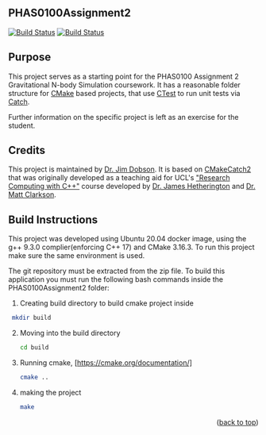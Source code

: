 PHAS0100Assignment2
------------------

[![Build Status](https://travis-ci.com/[USERNAME]/PHAS0100Assignment2.svg?branch=master)](https://travis-ci.com/[USERNAME]/PHAS0100Assignment2)
[![Build Status](https://ci.appveyor.com/api/projects/status/[APPVEYOR_ID]/branch/master)](https://ci.appveyor.com/project/[USERNAME]/PHAS0100Assignment2)


Purpose
-------

This project serves as a starting point for the PHAS0100 Assignment 2 Gravitational N-body Simulation coursework. It has a reasonable folder structure for [CMake](https://cmake.org/) based projects,
that use [CTest](https://cmake.org/) to run unit tests via [Catch](https://github.com/catchorg/Catch2). 

Further information on the specific project is left as an exercise for the student.


Credits
-------

This project is maintained by [Dr. Jim Dobson](https://www.ucl.ac.uk/physics-astronomy/people/dr-jim-dobson). It is based on [CMakeCatch2](https://github.com/UCL/CMakeCatch2.git) that was originally developed as a teaching aid for UCL's ["Research Computing with C++"](http://rits.github-pages.ucl.ac.uk/research-computing-with-cpp/)
course developed by [Dr. James Hetherington](http://www.ucl.ac.uk/research-it-services/people/james)
and [Dr. Matt Clarkson](https://iris.ucl.ac.uk/iris/browse/profile?upi=MJCLA42).


Build Instructions
------------------

This project was developed using Ubuntu 20.04 docker image, using the g++ 9.3.0 complier(enforcing C++ 17) and CMake 3.16.3.
To run this project make sure the same environment is used.

The git repository must be extracted from the zip file. 
To build this application you must run the following bash commands inside the PHAS0100Assignment2 folder:

1. Creating build directory to build cmake project inside
  ```sh
   mkdir build
   ```
2. Moving into the build directory
   ```sh
   cd build
   ```
3. Running cmake, [https://cmake.org/documentation/]
   ```sh
   cmake ..
   ```
4. making the project
   ```sh
   make
   ```

<p align="right">(<a href="#top">back to top</a>)</p>
